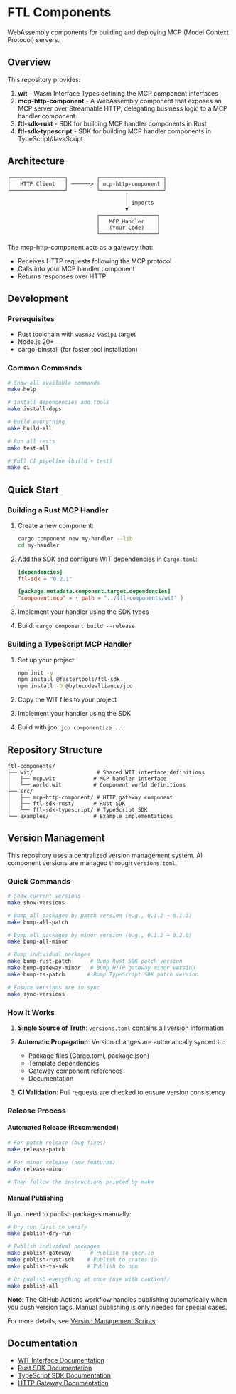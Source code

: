 # FTL Components

WebAssembly components for building and deploying MCP (Model Context Protocol) servers.

## Overview

This repository provides:

1. **wit** - Wasm Interface Types defining the MCP component interfaces
2. **mcp-http-component** - A WebAssembly component that exposes an MCP server over Streamable HTTP, delegating business logic to a MCP handler component.
3. **ftl-sdk-rust** - SDK for building MCP handler components in Rust
4. **ftl-sdk-typescript** - SDK for building MCP handler components in TypeScript/JavaScript

## Architecture

```
┌─────────────────┐         ┌────────────────────┐
│   HTTP Client   │ ──────> │ mcp-http-component │
└─────────────────┘         └────────────────────┘
                                     │
                                     │ imports
                                     ▼
                            ┌──────────────────┐
                            │   MCP Handler    │
                            │   (Your Code)    │
                            └──────────────────┘
```

The mcp-http-component acts as a gateway that:
- Receives HTTP requests following the MCP protocol
- Calls into your MCP handler component
- Returns responses over HTTP

## Development

### Prerequisites

- Rust toolchain with `wasm32-wasip1` target
- Node.js 20+
- cargo-binstall (for faster tool installation)

### Common Commands

```bash
# Show all available commands
make help

# Install dependencies and tools
make install-deps

# Build everything
make build-all

# Run all tests
make test-all

# Full CI pipeline (build + test)
make ci
```

## Quick Start

### Building a Rust MCP Handler

1. Create a new component:
   ```bash
   cargo component new my-handler --lib
   cd my-handler
   ```

2. Add the SDK and configure WIT dependencies in `Cargo.toml`:
   ```toml
   [dependencies]
   ftl-sdk = "0.2.1"
   
   [package.metadata.component.target.dependencies]
   "component:mcp" = { path = "../ftl-components/wit" }
   ```

3. Implement your handler using the SDK types
4. Build: `cargo component build --release`

### Building a TypeScript MCP Handler

1. Set up your project:
   ```bash
   npm init -y
   npm install @fastertools/ftl-sdk
   npm install -D @bytecodealliance/jco
   ```

2. Copy the WIT files to your project
3. Implement your handler using the SDK
4. Build with jco: `jco componentize ...`

## Repository Structure

```
ftl-components/
├── wit/                    # Shared WIT interface definitions
│   ├── mcp.wit            # MCP handler interface
│   └── world.wit          # Component world definitions
├── src/
│   ├── mcp-http-component/ # HTTP gateway component
│   ├── ftl-sdk-rust/      # Rust SDK
│   └── ftl-sdk-typescript/ # TypeScript SDK
└── examples/              # Example implementations
```

## Version Management

This repository uses a centralized version management system. All component versions are managed through `versions.toml`.

### Quick Commands

```bash
# Show current versions
make show-versions

# Bump all packages by patch version (e.g., 0.1.2 → 0.1.3)
make bump-all-patch

# Bump all packages by minor version (e.g., 0.1.2 → 0.2.0)
make bump-all-minor

# Bump individual packages
make bump-rust-patch      # Bump Rust SDK patch version
make bump-gateway-minor   # Bump HTTP gateway minor version
make bump-ts-patch       # Bump TypeScript SDK patch version

# Ensure versions are in sync
make sync-versions
```

### How It Works

1. **Single Source of Truth**: `versions.toml` contains all version information
2. **Automatic Propagation**: Version changes are automatically synced to:
   - Package files (Cargo.toml, package.json)
   - Template dependencies
   - Gateway component references
   - Documentation

3. **CI Validation**: Pull requests are checked to ensure version consistency

### Release Process

#### Automated Release (Recommended)

```bash
# For patch release (bug fixes)
make release-patch

# For minor release (new features)
make release-minor

# Then follow the instructions printed by make
```

#### Manual Publishing

If you need to publish packages manually:

```bash
# Dry run first to verify
make publish-dry-run

# Publish individual packages
make publish-gateway      # Publish to ghcr.io
make publish-rust-sdk    # Publish to crates.io  
make publish-ts-sdk      # Publish to npm

# Or publish everything at once (use with caution!)
make publish-all
```

**Note**: The GitHub Actions workflow handles publishing automatically when you push version tags. Manual publishing is only needed for special cases.

For more details, see [Version Management Scripts](./scripts/README.md).

## Documentation

- [WIT Interface Documentation](./wit/README.md)
- [Rust SDK Documentation](./src/ftl-sdk-rust/README.md)
- [TypeScript SDK Documentation](./src/ftl-sdk-typescript/README.md)
- [HTTP Gateway Documentation](./src/mcp-http-component/README.md)